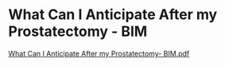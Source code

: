 # What Can I Anticipate After my Prostatectomy - BIM

[What Can I Anticipate After my Prostatectomy- BIM.pdf](What%20Can%20I%20Anticipate%20After%20my%20Prostatectomy%20-%20BIM%203c294e48e043420e9aac39388f22d6d7/What_Can_I_Anticipate_After_my_Prostatectomy-_BIM.pdf)